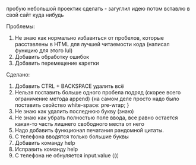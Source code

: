 пробую небольшой проектик сделать - загуглил идею
потом вставлю в свой сайт куда нибудь


Проблемы:
1) Не знаю как нормально избавиться от пробелов, которые расставлены в HTML для лучшей читаемости кода (написал функцию для этого lul)
2) Добавить обработку ошибок
3) Добавить перемещение каретки

Сделано:
1) Добавить CTRL + BACKSPACE удалить всё
2) Нельзя поставить больше одного пробела подряд (скорее всего ограничение метода append) {на самом деле просто надо было поставить свойство white-space: pre-wrap; }
3) Не знаю как удалить последнюю букву (знаю)
4) Не знаю как убрать полностью поле ввода, все равно остается какая-то часть лишнего свободного места от него
5) Надо добавить функционал печатания рандомной цитаты.
3) С телефона вводятся только большие буквы
4) Добавить команду help
2) Исправить команду help
3) С телефона не обнуляется input.value (((
